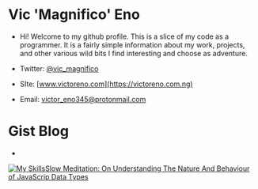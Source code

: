 # Vic 'Magnifico' Eno

- Hi! Welcome to my github profile. This is a slice of my code as a programmer. It is a fairly simple information about my work, projects, and other various wild bits I find interesting and choose as adventure.


- Twitter: [@vic_magnifico](https://www.twitter.com/vic_magnifico)
- SIte: [www.victoreno.com](https://victoreno.com.ng)
- Email: victor_eno345@protonmail.com

# Gist Blog

- 
[![My Skills](https://skillicons.dev/icons?i=js)](https://skillicons.dev)[Slow Meditation: On Understanding The Nature And Behaviour of JavaScrip Data Types](https://gist.github.com/victor-eno/18cc6a4352dd1e433ffa65f1ce178b7a)



<!---
victor-eno/victor-eno is a ✨ special ✨ repository because its `README.md` (this file) appears on your GitHub profile.
You can click the Preview link to take a look at your changes.
--->
